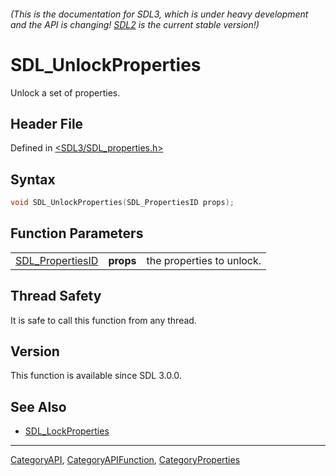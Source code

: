 ###### (This is the documentation for SDL3, which is under heavy development and the API is changing! [SDL2](https://wiki.libsdl.org/SDL2/) is the current stable version!)
# SDL_UnlockProperties

Unlock a set of properties.

## Header File

Defined in [<SDL3/SDL_properties.h>](https://github.com/libsdl-org/SDL/blob/main/include/SDL3/SDL_properties.h)

## Syntax

```c
void SDL_UnlockProperties(SDL_PropertiesID props);
```

## Function Parameters

|                                      |           |                           |
| ------------------------------------ | --------- | ------------------------- |
| [SDL_PropertiesID](SDL_PropertiesID) | **props** | the properties to unlock. |

## Thread Safety

It is safe to call this function from any thread.

## Version

This function is available since SDL 3.0.0.

## See Also

- [SDL_LockProperties](SDL_LockProperties)

----
[CategoryAPI](CategoryAPI), [CategoryAPIFunction](CategoryAPIFunction), [CategoryProperties](CategoryProperties)

